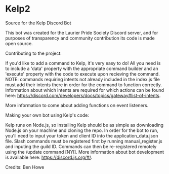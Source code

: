 # Kelp2
Source for the Kelp Discord Bot

This bot was created for the Laurier Pride Society Discord server, and for purposes of transparency and community contribution its code is made open source.


Contributing to the project:

If you'd like to add a command to Kelp, it's very easy to do! All you need is to include a 'data' property with the appropriate command builder and an 'execute' property with the code to execute upon recieving the command. NOTE: commands requiring intents not already included in the index.js file must add their intents there in order for the command to function correctly. Information about which intents are required for which actions can be found here: https://discord.com/developers/docs/topics/gateway#list-of-intents.

More information to come about adding functions on event listeners.


Making your own bot using Kelp's code:

Kelp runs on Node.js, so installing Kelp should be as simple as downloading Node.js on your machine and cloning the repo. In order for the bot to run, you'll need to input your token and client ID into the application_data.json file. Slash commands must be registered first by running manual_register.js and inputing the guild ID. Commands can then be re-registered remotely using the /update command [NYI]. More information about bot development is available here: https://discord.js.org/#/.


Credits:
Ben Howe
